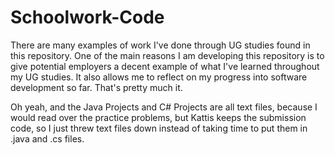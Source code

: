 # Schoolwork-Code
There are many examples of work I've done through UG studies found in this repository. One of the main reasons I am developing this repository is to give potential employers a decent example of what I've learned throughout my UG studies. It also allows me to reflect on my progress into software development so far.  That's pretty much it.

Oh yeah, and the Java Projects and C# Projects are all text files, because I would read over the practice problems, but Kattis keeps the submission code, so I just threw text files down instead of taking time to put them in .java and .cs files.
